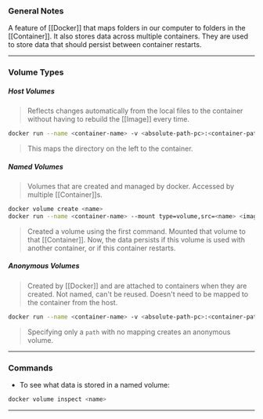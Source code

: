 
### General Notes

A feature of [[Docker]] that maps folders in our computer to folders in the [[Container]]. It also stores data across multiple containers. They are used to store data that should persist between container restarts.

---

### Volume Types

##### Host Volumes
> Reflects changes automatically from the local files to the container without having to rebuild the [[Image]] every time.

```bash
docker run --name <container-name> -v <absolute-path-pc>:<container-path> <image-name>:<tag>
```
> This maps the directory on the left to the container.

##### Named Volumes
> Volumes that are created and managed by docker.
> Accessed by multiple [[Container]]s.

```bash
docker volume create <name>
docker run --name <container-name> --mount type=volume,src=<name> <image-name>:<tag>
```
> Created a volume using the first command.
> Mounted that volume to that [[Container]]. Now, the data persists if this volume is used with another container, or if this container restarts.

##### Anonymous Volumes
> Created by [[Docker]] and are attached to containers when they are created.
> Not named, can't be reused.
> Doesn't need to be mapped to the container from the host.

```bash
docker run --name <container-name> -v <absolute-path-pc>:<container-path> -v <path> <image-name>:<tag>
```
> Specifying only a `path` with no mapping creates an anonymous volume.

---

### Commands

* To see what data is stored in a named volume:
```bash
docker volume inspect <name>
```

---
